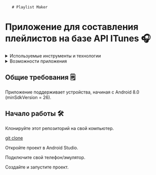        # Playlist Maker

# Приложение для составления плейлистов на базе API ITunes 🎧

<details>
<summary>Используемые инструменты и технологии</summary>

| Технологии      | Технологии                   |
|-----------------|------------------------------|
| MVVM            | Kotlin Coroutines            |
| Single Activity | Fragment                     |
| Koin            | Room                         |
| Retrofit2       | SafeArgs                     |
| ViewPager2      | MediaPlayer                  |
| RecyclerView    | SharedPreferences            |
| Gson            | BottomNavigationView         |
| LiveData        | Jetpack Navigation Component |

</details>

<details>
<summary>Возможности приложения</summary>

| Возможности                            |
|----------------------------------------|
| Создание/удаление плейлистов           |
| Поиск треков                           |
| Сохранение/удаление истории поиска     |
| Прослушивание превью треков            | 
| Добавление/удаление треков в плейлисты |
| Изменение темы приложения              |
| Прослышивание превью трека             | 

</details>

## Общие требования 🗒️

Приложение поддерживает устройства, начиная с Android 8.0 (minSdkVersion = 26).

## Начало работы 🛠️

Клонируйте этот репозиторий на свой компьютер.

[git clone](https://github.com/kawunus/hamster-hunter-android)

Откройте проект в Android Studio.

Подключите свой телефон/эмулятор.

Создайте и запустите проект.
